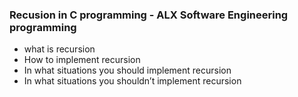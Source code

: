 ### Recusion in C programming - ALX Software Engineering programming

- what is recursion
- How to implement recursion
- In what situations you should implement recursion
- In what situations you shouldn’t implement recursion
